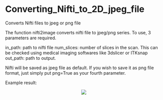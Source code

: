 # Converting_Nifti_to_2D_jpeg_file
Converts Nifti files to jpeg or png file

The function nifti2image converts nifti file to jpeg/png series.
To use, 3 parameters are required.

in_path: path to nifti file
num_slices: number of slices in the scan. This can be checked using medical imaging softwares like 3dslicer or ITKsnap
out_path: path to output.

Nifti will be saved as jpeg file as default. If you wish to save it as png file format, just simply put png=True as your fourth parameter.

Example result:
<p align="center">
  <img src="https://github.com/KWKIM128/3D-UNet/assets/115262940/e8c06659-2df5-40c6-b595-11549e97e509" />
</p>
